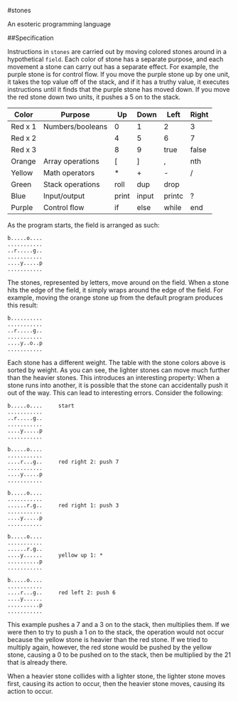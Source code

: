 #stones

An esoteric programming language

##Specification

Instructions in `stones` are carried out by moving colored stones around in a
hypothetical `field`. Each color of stone has a separate purpose, and each
movement a stone can carry out has a separate effect. For example, the purple
stone is for control flow. If you move the purple stone up by one unit, it
takes the top value off of the stack, and if it has a truthy value, it executes
instructions until it finds that the purple stone has moved down. If you move
the red stone down two units, it pushes a 5 on to the stack.

| Color      | Purpose                               | Up    | Down  | Left   | Right |
|------------|---------------------------------------|-------|------ |--------|-------|
| Red x 1    | Numbers/booleans                      | 0     | 1     | 2      | 3     |
| Red x 2    |                                       | 4     | 5     | 6      | 7     |
| Red x 3    |                                       | 8     | 9     | true   | false |
| Orange     | Array operations                      | [     | ]     | ,      | nth   |
| Yellow     | Math operators                        | \*    | +     | -      | /     |
| Green      | Stack operations                      | roll  | dup   | drop   |       |
| Blue       | Input/output                          | print | input | printc | ?     |
| Purple     | Control flow                          | if    | else  | while  | end   |

As the program starts, the field is arranged as such:

```
b.....o....
...........
..r.....g..
...........
....y.....p
...........
```

The stones, represented by letters, move around on the field. When a stone hits
the edge of the field, it simply wraps around the edge of the field. For
example, moving the orange stone up from the default program produces this
result:

```
b..........
...........
..r.....g..
...........
....y..o..p
...........
```

Each stone has a different weight. The table with the stone colors above is
sorted by weight. As you can see, the lighter stones can move much further than
the heavier stones. This introduces an interesting property: When a stone runs
into another, it is possible that the stone can accidentally push it out of the
way. This can lead to interesting errors. Consider the following:

```
b.....o....     start
...........
..r.....g..
...........
....y.....p
...........

b.....o....
...........
....r...g..     red right 2: push 7
...........
....y.....p
...........

b.....o....
...........
......r.g..     red right 1: push 3
...........
....y.....p
...........

b.....o....
...........
......r.g..
....y......     yellow up 1: *
..........p
...........

b.....o....
...........
....r...g..     red left 2: push 6
....y......
..........p
...........
```

This example pushes a 7 and a 3 on to the stack, then multiplies them. If we
were then to try to push a 1 on to the stack, the operation would not occur
because the yellow stone is heavier than the red stone. If we tried to
multiply again, however, the red stone would be pushed by the yellow stone,
causing a 0 to be pushed on to the stack, then be multiplied by the 21
that is already there.

When a heavier stone collides with a lighter stone, the lighter stone moves
first, causing its action to occur, then the heavier stone moves, causing its
action to occur.

